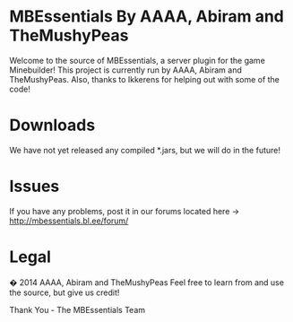 MBEssentials By AAAA, Abiram and TheMushyPeas
=====================================

Welcome to the source of MBEssentials, a server plugin for the game Minebuilder!
This project is currently run by AAAA, Abiram and TheMushyPeas.
Also, thanks to Ikkerens for helping out with some of the code!

Downloads
=========

We have not yet released any compiled *.jars, but we will do in the future!

Issues
======

If you have any problems, post it in our forums located here -> http://mbessentials.bl.ee/forum/

Legal
=====

� 2014 AAAA, Abiram and TheMushyPeas
Feel free to learn from and use the source, but give us credit!

Thank You - The MBEssentials Team


